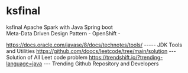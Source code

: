 # ksfinal
ksfinal
Apache Spark with Java Spring boot <br />
Meta-Data Driven Design Pattern - 
OpenShift - 

https://docs.oracle.com/javase/8/docs/technotes/tools/ ----- JDK Tools and Utilities
https://github.com/doocs/leetcode/tree/main/solution --- Solution of All Leet code problem
https://trendshift.io/?trending-language=java --- Trending Github Repository and Developers
